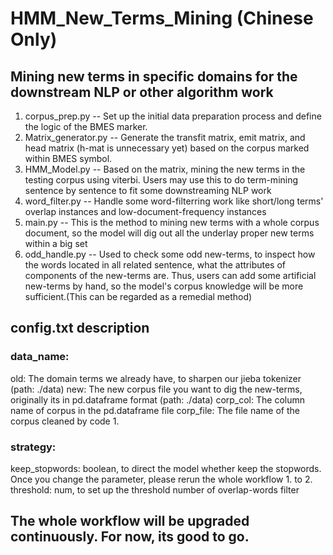 # HMM_New_Terms_Mining (Chinese Only)
## Mining new terms in specific domains for the downstream NLP or other algorithm work

1. corpus_prep.py -- Set up the initial data preparation process and define the logic of the BMES marker.
2. Matrix_generator.py -- Generate the transfit matrix, emit matrix, and head matrix (h-mat is unnecessary yet) based on the corpus marked within BMES symbol.
3. HMM_Model.py -- Based on the matrix, mining the new terms in the testing corpus using viterbi. Users may use this to do term-mining sentence by sentence to fit some downstreaming NLP work
4. word_filter.py -- Handle some word-filterring work like short/long terms' overlap instances and low-document-frequency instances
5. main.py -- This is the method to mining new terms with a whole corpus document, so the model will dig out all the underlay proper new terms within a big set
6. odd_handle.py -- Used to check some odd new-terms, to inspect how the words located in all related sentence, what the attributes of components of the new-terms are. Thus, users can add some artificial new-terms by hand, so the model's corpus knowledge will be more sufficient.(This can be regarded as a remedial method)


## config.txt description
### data_name:
old: The domain terms we already have, to sharpen our jieba tokenizer (path: ./data)
new: The new corpus file you want to dig the new-terms, originally its in pd.dataframe format (path: ./data)
corp_col: The column name of corpus in the pd.dataframe file
corp_file: The file name of the corpus cleaned by code 1.

### strategy:
keep_stopwords: boolean, to direct the model whether keep the stopwords. Once you change the parameter, please rerun the whole workflow 1. to 2.
threshold: num, to set up the threshold number of overlap-words filter

## The whole workflow will be upgraded continuously. For now, its good to go.
